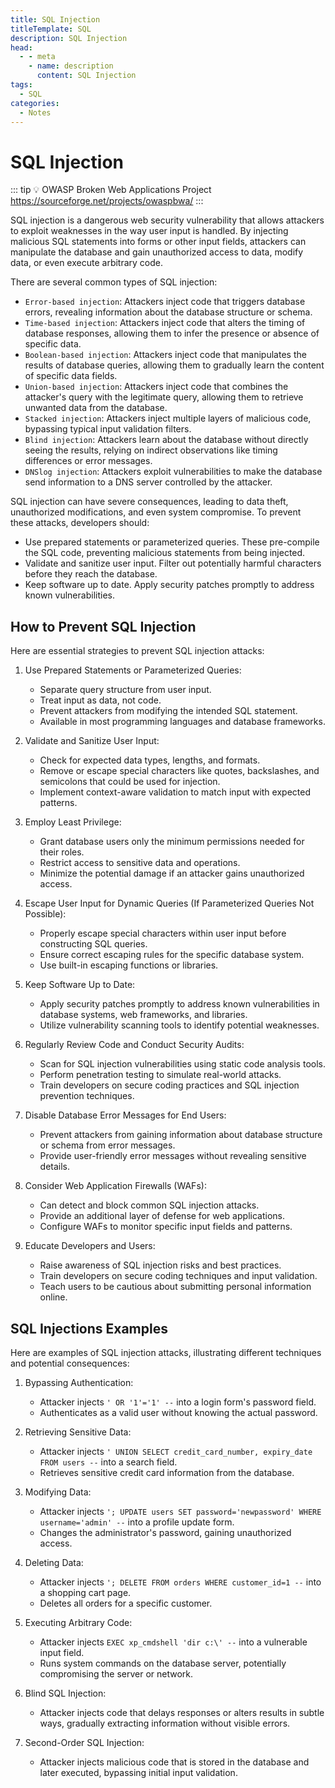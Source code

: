 ```yaml
---
title: SQL Injection
titleTemplate: SQL
description: SQL Injection
head:
  - - meta
    - name: description
      content: SQL Injection
tags:
  - SQL
categories:
  - Notes
---
```


# SQL Injection <Badge type="tip" text="SQL" /><Badge type="warning" text="Notes" />

::: tip 💡 OWASP Broken Web Applications Project
https://sourceforge.net/projects/owaspbwa/
:::

SQL injection is a dangerous web security vulnerability that allows attackers to
exploit weaknesses in the way user input is handled. By injecting malicious SQL
statements into forms or other input fields, attackers can manipulate the database
and gain unauthorized access to data, modify data, or even execute arbitrary code.

There are several common types of SQL injection:

- `Error-based injection`: Attackers inject code that triggers database errors,
  revealing information about the database structure or schema.
- `Time-based injection`: Attackers inject code that alters the timing of database
  responses, allowing them to infer the presence or absence of specific data.
- `Boolean-based injection`: Attackers inject code that manipulates the results of
  database queries, allowing them to gradually learn the content of specific data
  fields.
- `Union-based injection`: Attackers inject code that combines the attacker's query
  with the legitimate query, allowing them to retrieve unwanted data from the database.
- `Stacked injection`: Attackers inject multiple layers of malicious code, bypassing
  typical input validation filters.
- `Blind injection`: Attackers learn about the database without directly seeing the
  results, relying on indirect observations like timing differences or error messages.
- `DNSlog injection`: Attackers exploit vulnerabilities to make the database send
  information to a DNS server controlled by the attacker.

SQL injection can have severe consequences, leading to data theft, unauthorized
modifications, and even system compromise. To prevent these attacks, developers
should:

- Use prepared statements or parameterized queries. These pre-compile the SQL
  code, preventing malicious statements from being injected.
- Validate and sanitize user input. Filter out potentially harmful characters
  before they reach the database.
- Keep software up to date. Apply security patches promptly to address known
  vulnerabilities.

## How to Prevent SQL Injection

Here are essential strategies to prevent SQL injection attacks:

1. Use Prepared Statements or Parameterized Queries:

   - Separate query structure from user input.
   - Treat input as data, not code.
   - Prevent attackers from modifying the intended SQL statement.
   - Available in most programming languages and database frameworks.

2. Validate and Sanitize User Input:

   - Check for expected data types, lengths, and formats.
   - Remove or escape special characters like quotes, backslashes, and semicolons
     that could be used for injection.
   - Implement context-aware validation to match input with expected patterns.

3. Employ Least Privilege:

   - Grant database users only the minimum permissions needed for their roles.
   - Restrict access to sensitive data and operations.
   - Minimize the potential damage if an attacker gains unauthorized access.

4. Escape User Input for Dynamic Queries (If Parameterized Queries Not Possible):

   - Properly escape special characters within user input before constructing SQL queries.
   - Ensure correct escaping rules for the specific database system.
   - Use built-in escaping functions or libraries.

5. Keep Software Up to Date:

   - Apply security patches promptly to address known vulnerabilities in database
     systems, web frameworks, and libraries.
   - Utilize vulnerability scanning tools to identify potential weaknesses.

6. Regularly Review Code and Conduct Security Audits:

   - Scan for SQL injection vulnerabilities using static code analysis tools.
   - Perform penetration testing to simulate real-world attacks.
   - Train developers on secure coding practices and SQL injection prevention techniques.

7. Disable Database Error Messages for End Users:

   - Prevent attackers from gaining information about database structure or schema
     from error messages.
   - Provide user-friendly error messages without revealing sensitive details.

8. Consider Web Application Firewalls (WAFs):

   - Can detect and block common SQL injection attacks.
   - Provide an additional layer of defense for web applications.
   - Configure WAFs to monitor specific input fields and patterns.

9. Educate Developers and Users:

   - Raise awareness of SQL injection risks and best practices.
   - Train developers on secure coding techniques and input validation.
   - Teach users to be cautious about submitting personal information online.

## SQL Injections Examples

Here are examples of SQL injection attacks, illustrating different techniques and potential consequences:

1. Bypassing Authentication:

   - Attacker injects `' OR '1'='1' --` into a login form's password field.
   - Authenticates as a valid user without knowing the actual password.

2. Retrieving Sensitive Data:

   - Attacker injects `' UNION SELECT credit_card_number, expiry_date FROM users --`
     into a search field.
   - Retrieves sensitive credit card information from the database.

3. Modifying Data:

   - Attacker injects `'; UPDATE users SET password='newpassword' WHERE username='admin' --`
     into a profile update form.
   - Changes the administrator's password, gaining unauthorized access.

4. Deleting Data:

   - Attacker injects `'; DELETE FROM orders WHERE customer_id=1 --`
     into a shopping cart page.
   - Deletes all orders for a specific customer.

5. Executing Arbitrary Code:

   - Attacker injects `EXEC xp_cmdshell 'dir c:\' --` into a vulnerable input field.
   - Runs system commands on the database server, potentially compromising the
     server or network.

6. Blind SQL Injection:

   - Attacker injects code that delays responses or alters results in subtle ways,
     gradually extracting information without visible errors.

7. Second-Order SQL Injection:

   - Attacker injects malicious code that is stored in the database and later executed,
     bypassing initial input validation.
